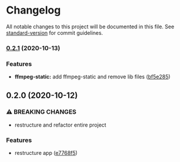 # Changelog

All notable changes to this project will be documented in this file. See [standard-version](https://github.com/conventional-changelog/standard-version) for commit guidelines.

### [0.2.1](https://github.com/bymi15/SaveYoutube/compare/v0.2.0...v0.2.1) (2020-10-13)


### Features

* **ffmpeg-static:** add ffmpeg-static and remove lib files ([bf5e285](https://github.com/bymi15/SaveYoutube/commit/bf5e285515f5c10be4004ee9b972db431eb07f93))

## 0.2.0 (2020-10-12)


### ⚠ BREAKING CHANGES

* restructure and refactor entire project

### Features

* restructure app ([e7768f5](https://github.com/bymi15/SaveYoutube/commit/e7768f5a8031af31b721e6aaa09c081053a3dbc6))
